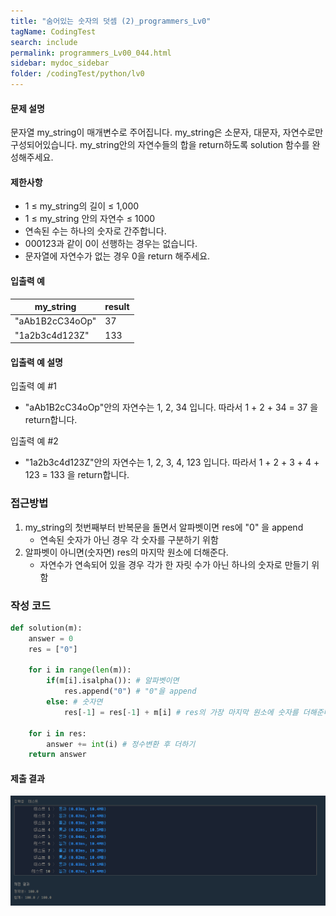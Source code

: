 ```yaml
---
title: "숨어있는 숫자의 덧셈 (2)_programmers_Lv0"
tagName: CodingTest
search: include
permalink: programmers_Lv00_044.html
sidebar: mydoc_sidebar
folder: /codingTest/python/lv0
---
```



#### 문제 설명 <br>

문자열 my_string이 매개변수로 주어집니다. my_string은 소문자, 대문자, 자연수로만 구성되어있습니다. my_string안의 자연수들의 합을 return하도록 solution 함수를 완성해주세요.

#### 제한사항 <br>

- 1 ≤ my_string의 길이 ≤ 1,000
- 1 ≤ my_string 안의 자연수 ≤ 1000
- 연속된 수는 하나의 숫자로 간주합니다.
- 000123과 같이 0이 선행하는 경우는 없습니다.
- 문자열에 자연수가 없는 경우 0을 return 해주세요.

#### 입출력 예 <br>
  
my_string|	result
---|---
"aAb1B2cC34oOp"|	37
"1a2b3c4d123Z"|	133

#### 입출력 예 설명 <br>

입출력 예 #1
- "aAb1B2cC34oOp"안의 자연수는 1, 2, 34 입니다. 따라서 1 + 2 + 34 = 37 을 return합니다.

입출력 예 #2
- "1a2b3c4d123Z"안의 자연수는 1, 2, 3, 4, 123 입니다. 따라서 1 + 2 + 3 + 4 + 123 = 133 을 return합니다.


### 접근방법 <br>

1. my_string의 첫번째부터 반복문을 돌면서 알파벳이면 res에 "0" 을 append
    - 연속된 숫자가 아닌 경우 각 숫자를 구분하기 위함
2. 알파벳이 아니면(숫자면) res의 마지막 원소에 더해준다.
    - 자연수가 연속되어 있을 경우 각가 한 자릿 수가 아닌 하나의 숫자로 만들기 위함 

### 작성 코드 <br>

```python
def solution(m):
    answer = 0
    res = ["0"]
    
    for i in range(len(m)):
        if(m[i].isalpha()): # 알파벳이면
            res.append("0") # "0"을 append
        else: # 숫자면
            res[-1] = res[-1] + m[i] # res의 가장 마지막 원소에 숫자를 더해준다.(문자열)
        
    for i in res:
        answer += int(i) # 정수변환 후 더하기
    return answer
```

#### 제출 결과

![제출 결과](\images\programmers_Lv00_044.png)



